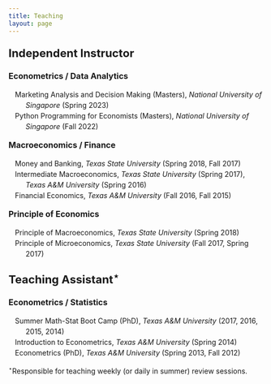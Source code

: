 ```yaml
---
title: Teaching
layout: page
---
```


<title>Ta-Cheng Huang | Teaching </title>

<style type="text/css">
	ol>li{list-style: none; list-style-position: inside; padding-left: 10px; text-indent: -1.5em; line-height: 150%}
	p.firstlevel{font-size: 22px; font-weight: bold}
	p.secondlevel{font-size: 16px; font-weight: bold;} 
</style>
<!-- color: #4B0082; -->
<!-- ol>li:before{content:"["counter(list)"]"; counter-increment: list -1} -->

<p class="firstlevel"> Independent Instructor</p>
<p class="secondlevel"> Econometrics / Data Analytics</p>
<ol style="counter-reset: list 3">
	<li> Marketing Analysis and Decision Making (Masters), <em>National University of Singapore</em> (Spring 2023) </li>
	<li> Python Programming for Economists (Masters), <em>National University of Singapore</em> (Fall 2022) </li>
</ol> 

<p class="secondlevel"> Macroeconomics / Finance</p>
<ol style="counter-reset: list 4">
	<li> Money and Banking, <em>Texas State University</em> (Spring 2018, Fall 2017) </li>
	<li> Intermediate Macroeconomics, <em>Texas State University</em> (Spring 2017), <em>Texas A&amp;M University</em> (Spring 2016) </li>
	<li> Financial Economics, <em>Texas A&amp;M University</em> (Fall 2016, Fall 2015) </li>
</ol>

<p class="secondlevel"> Principle of Economics</p>
<ol style="counter-reset: list 3">
	<li> Principle of Macroeconomics, <em>Texas State University</em> (Spring 2018) </li>
	<li> Principle of Microeconomics, <em>Texas State University</em> (Fall 2017, Spring 2017) </li>
</ol>


<p class="firstlevel"> Teaching Assistant<sup>&#8902;</sup></p>
<p class="secondlevel"> Econometrics / Statistics</p>
<ol style="counter-reset: list 4">
	<li> Summer Math-Stat Boot Camp (PhD), <em>Texas A&amp;M University</em> (2017, 2016, 2015, 2014)</li>
	<li> Introduction to Econometrics, <em>Texas A&amp;M University</em> (Spring 2014)</li>
	<li> Econometrics (PhD), <em>Texas A&amp;M University</em> (Spring 2013, Fall 2012)</li>
</ol> 

<p style="font-size: 14px"><sup>&#8902;</sup>Responsible for teaching weekly (or daily in summer) review sessions.</p>

